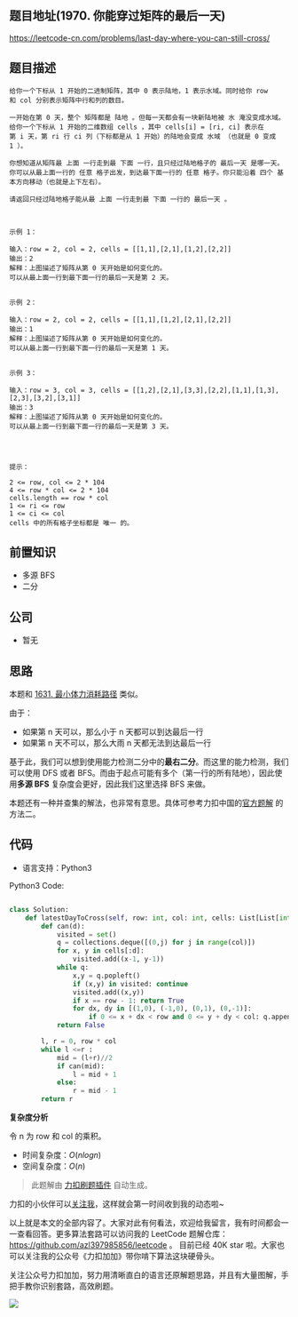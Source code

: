 ## 题目地址(1970. 你能穿过矩阵的最后一天)

https://leetcode-cn.com/problems/last-day-where-you-can-still-cross/

## 题目描述

```
给你一个下标从 1 开始的二进制矩阵，其中 0 表示陆地，1 表示水域。同时给你 row 和 col 分别表示矩阵中行和列的数目。

一开始在第 0 天，整个 矩阵都是 陆地 。但每一天都会有一块新陆地被 水 淹没变成水域。给你一个下标从 1 开始的二维数组 cells ，其中 cells[i] = [ri, ci] 表示在第 i 天，第 ri 行 ci 列（下标都是从 1 开始）的陆地会变成 水域 （也就是 0 变成 1 ）。

你想知道从矩阵最 上面 一行走到最 下面 一行，且只经过陆地格子的 最后一天 是哪一天。你可以从最上面一行的 任意 格子出发，到达最下面一行的 任意 格子。你只能沿着 四个 基本方向移动（也就是上下左右）。

请返回只经过陆地格子能从最 上面 一行走到最 下面 一行的 最后一天 。

 

示例 1：

输入：row = 2, col = 2, cells = [[1,1],[2,1],[1,2],[2,2]]
输出：2
解释：上图描述了矩阵从第 0 天开始是如何变化的。
可以从最上面一行到最下面一行的最后一天是第 2 天。


示例 2：

输入：row = 2, col = 2, cells = [[1,1],[1,2],[2,1],[2,2]]
输出：1
解释：上图描述了矩阵从第 0 天开始是如何变化的。
可以从最上面一行到最下面一行的最后一天是第 1 天。


示例 3：

输入：row = 3, col = 3, cells = [[1,2],[2,1],[3,3],[2,2],[1,1],[1,3],[2,3],[3,2],[3,1]]
输出：3
解释：上图描述了矩阵从第 0 天开始是如何变化的。
可以从最上面一行到最下面一行的最后一天是第 3 天。


 

提示：

2 <= row, col <= 2 * 104
4 <= row * col <= 2 * 104
cells.length == row * col
1 <= ri <= row
1 <= ci <= col
cells 中的所有格子坐标都是 唯一 的。
```

## 前置知识

- 多源 BFS
- 二分

## 公司

- 暂无

## 思路

本题和 [1631. 最小体力消耗路径](./1631.path-with-minimum-effort.md) 类似。

由于：

- 如果第 n 天可以，那么小于 n 天都可以到达最后一行
- 如果第 n 天不可以，那么大雨 n 天都无法到达最后一行

基于此，我们可以想到使用能力检测二分中的**最右二分**。而这里的能力检测，我们可以使用 DFS 或者 BFS。而由于起点可能有多个（第一行的所有陆地），因此使用**多源 BFS** 复杂度会更好，因此我们这里选择 BFS 来做。

本题还有一种并查集的解法，也非常有意思。具体可参考力扣中国的[官方题解](https://leetcode-cn.com/problems/last-day-where-you-can-still-cross/solution/ni-neng-chuan-guo-ju-zhen-de-zui-hou-yi-9j20y/) 的方法二。

## 代码

- 语言支持：Python3

Python3 Code:

```python

class Solution:
    def latestDayToCross(self, row: int, col: int, cells: List[List[int]]) -> int:
        def can(d):
            visited = set()
            q = collections.deque([(0,j) for j in range(col)])
            for x, y in cells[:d]:
                visited.add((x-1, y-1))
            while q:
                x,y = q.popleft()
                if (x,y) in visited: continue
                visited.add((x,y))
                if x == row - 1: return True
                for dx, dy in [(1,0), (-1,0), (0,1), (0,-1)]:
                    if 0 <= x + dx < row and 0 <= y + dy < col: q.append((x+dx, y+dy))
            return False

        l, r = 0, row * col
        while l <=r :
            mid = (l+r)//2
            if can(mid):
                l = mid + 1
            else:
                r = mid - 1
        return r


```

**复杂度分析**

令 n 为 row 和 col 的乘积。

- 时间复杂度：$O(nlogn)$
- 空间复杂度：$O(n)$

> 此题解由 [力扣刷题插件](https://leetcode-pp.github.io/leetcode-cheat/?tab=solution-template) 自动生成。

力扣的小伙伴可以[关注我](https://leetcode-cn.com/u/fe-lucifer/)，这样就会第一时间收到我的动态啦~

以上就是本文的全部内容了。大家对此有何看法，欢迎给我留言，我有时间都会一一查看回答。更多算法套路可以访问我的 LeetCode 题解仓库：https://github.com/azl397985856/leetcode 。 目前已经 40K star 啦。大家也可以关注我的公众号《力扣加加》带你啃下算法这块硬骨头。

关注公众号力扣加加，努力用清晰直白的语言还原解题思路，并且有大量图解，手把手教你识别套路，高效刷题。

![](https://tva1.sinaimg.cn/large/007S8ZIlly1gfcuzagjalj30p00dwabs.jpg)

